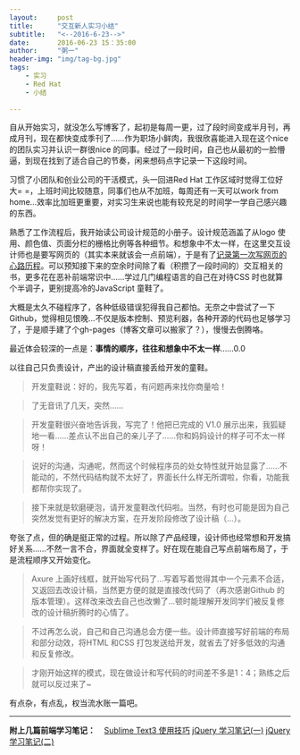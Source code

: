 ```yaml
---
layout:     post
title:      "交互新人实习小结"
subtitle:   "<--2016-6-23-->"
date:       2016-06-23 15：35:00
author:     "粥一"
header-img: "img/tag-bg.jpg"
tags:
    - 实习
    - Red Hat
    - 小结
    
---
```

自从开始实习，就没怎么写博客了，起初是每周一更，过了段时间变成半月刊，再成月刊，现在都快变成季刊了……作为职场小鲜肉，我很欣喜能进入现在这个nice 的团队实习并认识一群很nice 的同事。经过了一段时间，自己也从最初的一脸懵逼，到现在找到了适合自己的节奏，闲来想码点字记录一下这段时间。

习惯了小团队和创业公司的干活模式，头一回进Red Hat 工作区域时觉得工位好大= =，上班时间比较随意，同事们也从不加班，每周还有一天可以work from home…效率比加班更重要，对实习生来说也能有较充足的时间学一学自己感兴趣的东西。

熟悉了工作流程后，我开始读公司设计规范的小册子。设计规范涵盖了从logo 使用、颜色值、页面分栏的栅格比例等各种细节。和想象中不太一样，在这里交互设计师也是要写网页的（其实本来就该会一点前端），于是有了[记录第一次写网页的心路历程](http://www.jianshu.com/p/52f0a27a3f83)。可以预知接下来的空余时间除了看（积攒了一段时间的）交互相关的书，更多花在恶补前端常识中……学过几门编程语言的自己在对待CSS 时也就算个半调子，更别提高冷的JavaScript 童鞋了。

大概是太久不碰程序了，各种低级错误犯得我自己都怕。无奈之中尝试了一下Github，觉得相见恨晚…不仅是版本控制、预览利器，各种开源的代码也足够学习了，于是顺手建了个gh-pages（博客文章可以搬家了？），慢慢去倒腾咯。

最近体会较深的一点是：****事情的顺序，往往和想象中不太一样****……0.0

以往自己只负责设计，产出的设计稿直接丢给开发的童鞋。
>开发童鞋说：好的，我先写着，有问题再来找你商量哈！

>了无音讯了几天，突然……

>开发童鞋很兴奋地告诉我，写完了！他把已完成的 V1.0 展示出来，我狐疑地一看……差点认不出自己的亲儿子了……你和妈妈设计的样子可不太一样呀！

>说好的沟通，沟通呢，然而这个时候程序员的处女特性就开始显露了……不能动的，不然代码结构就不太好了，界面长什么样无所谓啦，你看，功能我都帮你实现了。

>接下来就是软磨硬泡，请开发童鞋改代码啦。当然，有时也可能是因为自己突然发觉有更好的解决方案，在开发阶段修改了设计稿（…）。

夸张了点，但的确是挺正常的过程。所以除了产品经理，设计师也经常想和开发搞好关系……不然一言不合，界面就全变样了。好在现在能自己写点前端布局了，于是流程顺序又开始变化。

>Axure 上画好线框，就开始写代码了…写着写着觉得其中一个元素不合适，又返回去改设计稿，当然更方便的就是直接改代码了（再次感谢Github 的版本管理）。这样改来改去自己也改懒了…顿时能理解开发同学们被反复修改的设计稿折腾时的心情了。

>不过再怎么说，自己和自己沟通总会方便一些。设计师直接写好前端的布局和部分动效，将HTML 和CSS 打包发送给开发，就省去了好多低效的沟通和反复修改。

>才刚开始这样的模式，现在做设计和写代码的时间差不多是1：4；熟练之后就可以反过来了~




有点杂，有点乱，权当流水账一篇吧。

---
**附上几篇前端学习笔记：**
  
[Sublime Text3 使用技巧](http://www.jianshu.com/p/da45654eab6c)
[jQuery 学习笔记(一)](http://www.jianshu.com/p/9691b5327491)
[jQuery 学习笔记(二)](http://www.jianshu.com/p/6cf8c273317d)